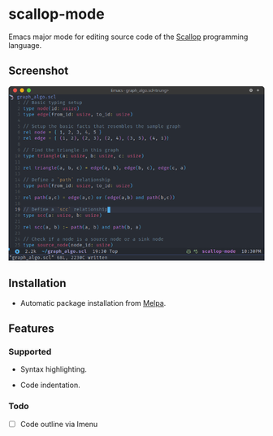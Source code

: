 # scallop-mode

Emacs major mode for editing source code of the [Scallop](https://www.scallop-lang.org/) programming language.

## Screenshot

![scallop-mode](screenshots/scallop-mode.png)

## Installation

- Automatic package installation from [Melpa](https://melpa.org/).

## Features

### Supported

- Syntax highlighting.

- Code indentation.

### Todo

- [ ] Code outline via Imenu
